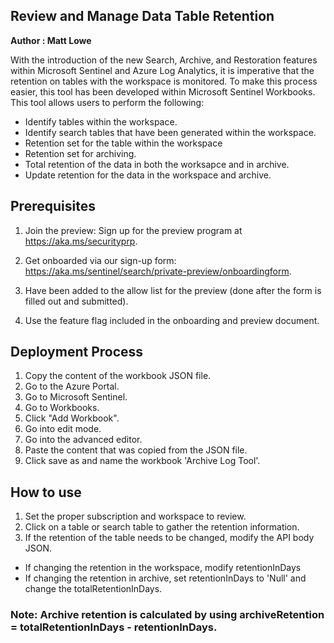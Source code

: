 ## Review and Manage Data Table Retention
**Author : Matt Lowe**

With the introduction of the new Search, Archive, and Restoration features within Microsoft Sentinel and Azure Log Analytics, it is imperative that the retention on tables with the workspace is monitored. To make this process easier, this tool has been developed within Microsoft Sentinel Workbooks. This tool allows users to perform the following:
- Identify tables within the workspace.
- Identify search tables that have been generated within the workspace.
- Retention set for the table within the workspace
- Retention set for archiving.
- Total retention of the data in both the worksapce and in archive.
- Update retention for the data in the workspace and archive.

## Prerequisites
1. Join the preview: Sign up for the preview program at https://aka.ms/securityprp.

2. Get onboarded via our sign-up form: https://aka.ms/sentinel/search/private-preview/onboardingform.

3. Have been added to the allow list for the preview (done after the form is filled out and submitted).
   
4. Use the feature flag included in the onboarding and preview document.

## Deployment Process
1. Copy the content of the workbook JSON file.
2. Go to the Azure Portal.
3. Go to Microsoft Sentinel.
4. Go to Workbooks.
5. Click "Add Workbook".
6. Go into edit mode.
7. Go into the advanced editor.
8. Paste the content that was copied from the JSON file.
9. Click save as and name the workbook 'Archive Log Tool'.

## How to use
1. Set the proper subscription and workspace to review.
2. Click on a table or search table to gather the retention information.
3. If the retention of the table needs to be changed, modify the API body JSON.
- If changing the retention in the workspace, modify retentionInDays
- If changing the retention in archive, set retentionInDays to 'Null' and change the totalRetentionInDays. 

### Note: Archive retention is calculated by using archiveRetention = totalRetentionInDays - retentionInDays.
   
